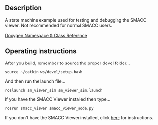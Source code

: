 

<h2>Description</h2> A state machine example used for testing and debugging the SMACC viewer. Not recommended for normal SMACC users.<br></br>
<a href="https://reelrbtx.github.io/SMACC_Documentation/master/html/namespacesm__viewer__sim.html">Doxygen Namespace & Class Reference</a>

<h2>Operating Instructions</h2>
After you build, remember to source the proper devel folder...

```
source ~/catkin_ws/devel/setup.bash
```

And then run the launch file...

```
roslaunch sm_viewer_sim sm_viewer_sim.launch

```
If you have the SMACC Viewer installed then type...

```
rosrun smacc_viewer smacc_viewer_node.py
``` 

If you don't have the SMACC Viewer installed, click <a href="http://smacc.ninja/smacc-viewer/">here</a> for instructions.
